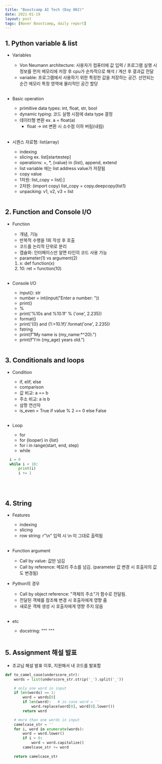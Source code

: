 ```yaml
---
title: "Boostcamp AI Tech (Day 002)"
date: 2021-01-19
layout: post
tags: [Naver Boostcamp, daily report]
---
```


## 1. Python variable & list

* Variables
  * Von Neumann architecture: 사용자가 컴퓨터에 값 입력 / 프로그램 실행 시 정보를 먼저 메모리에 저장 후 cpu가 순차적으로 해석 / 계산 후 결과값 전달
  * variable: 프로그램에서 사용하기 위한 특정한 값을 저장하는 공간. 선언되는 순간 메모리 특정 영역에 물리적인 공간 할당
<br><br>

* Basic operation
  * primitive data types: int, float, str, bool
  * dynamic typing: 코드 실행 시점에 data type 결정
  * 데이터형 변환 ex. a = float(a)
  	* float -> int 변환 시 소수점 이하 버림(내림)
<br><br>

* 시퀀스 자료형: list(array)
  * indexing
  * slicing ex. list[start:end:step]
  * operations: +, *, {value} in {list}, append, extend
  * list variable 에는 list address value가 저장됨
   * copy value
    * 1차원: list_copy = list[:]
    * 2차원: (import copy) list_copy = copy.deepcopy(list1)
  * unpacking: v1, v2, v3 = list
<br><br>

## 2. Function and Console I/O

* Function
  * 개념, 기능
   * 반복적 수행을 1회 작성 후 호출
   * 코드를 논리적 단위로 분리
   * 캡슐화: 인터페이스만 알면 타인의 코드 사용 가능
  * parameter(1) vs argument(2)
   1. x: def function(x)
   2. 10: ret = function(10)
<br><br>

* Console I/O
  * input(): str
   * number = int(input("Enter a number: "))
  * print()
   * %
    * print('%10s and %10.1f' % ('one', 2.235))
   * format()
    * print('{0} and {1:>10.1f}'.format('one', 2.235))
   * fstring
    * print(f"My name is {my_name:*^20}.")
    * print(f"I'm {my_age} years old.")
<br><br>

## 3. Conditionals and loops

* Condition
  * if, elif, else
  * comparison
   * 값 비교: a == b
   * 주소 비교: a is b
  * 삼항 연산자
   * is_even = True if value % 2 == 0 else False
<br><br>

* Loop
  * for
   * for {looper} in {list}
   * for i in range(start, end, step)
  * while

``` python
  i = 0
  while i < 10:
      print(i)
      i += 1
```

<br><br>

## 4. String

* Features
  * indexing
  * slicing
  * row string: r"\n" 입력 시 \n 이 그대로 출력됨
<br><br>

* Function argument
  * Call by value: 값만 넘김
  * Call by reference: 메모리 주소를 넘김. (parameter 값 변경 시 호출자의 값도 변경됨)
* Python의 경우
  * Call by object reference: "객체의 주소"가 함수로 전달됨.
   * 전달된 객체를 참조해 변경 시 호출자에게 영향 줌
   * 새로운 객체 생성 시 호출자에게 영향 주지 않음
<br><br>

* etc
  * docstring: """ """
<br><br>

## 5. Assignment 해설 발표

* 조교님 해설 발표 이후, 지원해서 내 코드를 발표함

``` python
def to_camel_case(underscore_str):
    words = list(underscore_str.strip('_').split('_'))

    # only one word in input
    if len(words) == 1:
        word = words[0]
        if len(word):   # in case word = ''
            word.replace(word[0], word[0].lower())
        return word

    # more than one words in input
    camelcase_str = ''
    for i, word in enumerate(words):
        word = word.lower()
        if i > 0:
            word = word.capitalize()
        camelcase_str += word
        
    return camelcase_str
```

